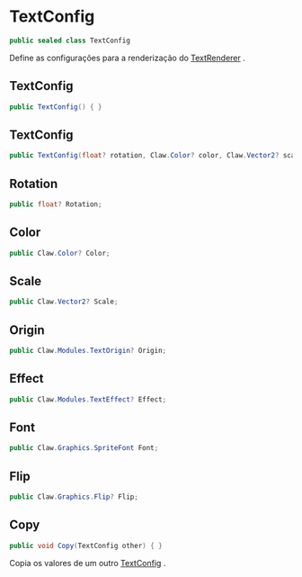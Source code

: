 # TextConfig
```csharp
public sealed class TextConfig
```
Define as configurações para a renderização do [TextRenderer](api/Claw/Modules/TextRenderer.md#TextRenderer) .<br />
## TextConfig
```csharp
public TextConfig() { }
```
## TextConfig
```csharp
public TextConfig(float? rotation, Claw.Color? color, Claw.Vector2? scale, Claw.Modules.TextOrigin? origin, Claw.Modules.TextEffect? effect, Claw.Graphics.SpriteFont font, Claw.Graphics.Flip? flip) { }
```
## Rotation
```csharp
public float? Rotation;
```
## Color
```csharp
public Claw.Color? Color;
```
## Scale
```csharp
public Claw.Vector2? Scale;
```
## Origin
```csharp
public Claw.Modules.TextOrigin? Origin;
```
## Effect
```csharp
public Claw.Modules.TextEffect? Effect;
```
## Font
```csharp
public Claw.Graphics.SpriteFont Font;
```
## Flip
```csharp
public Claw.Graphics.Flip? Flip;
```
## Copy
```csharp
public void Copy(TextConfig other) { }
```
Copia os valores de um outro [TextConfig](api/Claw/Modules/TextConfig.md#TextConfig) .<br />
